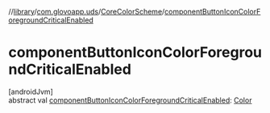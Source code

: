 //[library](../../../index.md)/[com.glovoapp.uds](../index.md)/[CoreColorScheme](index.md)/[componentButtonIconColorForegroundCriticalEnabled](component-button-icon-color-foreground-critical-enabled.md)

# componentButtonIconColorForegroundCriticalEnabled

[androidJvm]\
abstract val [componentButtonIconColorForegroundCriticalEnabled](component-button-icon-color-foreground-critical-enabled.md): [Color](https://developer.android.com/reference/kotlin/androidx/compose/ui/graphics/Color.html)

